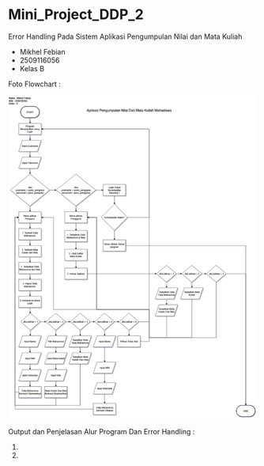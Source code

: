# Mini_Project_DDP_2
Error Handling Pada Sistem Aplikasi Pengumpulan Nilai dan Mata Kuliah
- Mikhel Febian
- 2509116056
- Kelas B

Foto Flowchart :

![img alt](https://github.com/Mikhelfebian/Mini_Project_DDP_2/blob/fbe7c3b7b71ff460b45a29ef06774b098f7d380d/Flowchart%20Minpro%202.jpg)

Output dan Penjelasan Alur Program Dan Error Handling :

1. 
2.
